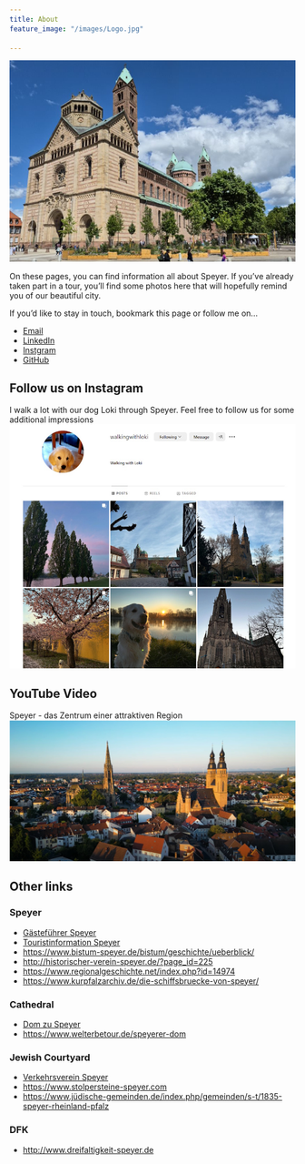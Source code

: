 ```yaml
---
title: About
feature_image: "/images/Logo.jpg"

---
```

![Speyer Dom](/images/Screenshot-2024-11-04-141820.png)

On these pages, you can find information all about Speyer.
If you’ve already taken part in a tour, you’ll find some photos here that will hopefully remind you of our beautiful city.

If you’d like to stay in touch, bookmark this page or follow me on...
* [Email](mailto:speyer@bruchelt.de) 
* [LinkedIn](https://de.linkedin.com/in/holger-bruchelt)
* [Instgram](https://www.instagram.com/walkingwithloki/)
* [GitHub](https://github.com/hobru)

## Follow us on Instagram
I walk a lot with our dog Loki through Speyer. Feel free to follow us for some additional impressions  
[![Walking with Loki](/images/WalkingWithLoki.jpg)](https://www.instagram.com/walkingwithloki/)


## YouTube Video 
Speyer - das Zentrum einer attraktiven Region
[![Speyer - das Zentrum einer attraktiven Region](/images/SpeyerYT.jpg)](https://www.youtube.com/watch?v=yVbUoq1ZhXA)

## Other links
### Speyer
* [Gästeführer Speyer](http://xn--stadtfhrung-speyer-r6b.de/index.php) 
* [Touristinformation Speyer](https://www.speyer.de/en/tourism/)
* https://www.bistum-speyer.de/bistum/geschichte/ueberblick/
* http://historischer-verein-speyer.de/?page_id=225
* https://www.regionalgeschichte.net/index.php?id=14974
* https://www.kurpfalzarchiv.de/die-schiffsbruecke-von-speyer/

### Cathedral
* [Dom zu Speyer](https://www.dom-zu-speyer.de/)
* https://www.welterbetour.de/speyerer-dom

### Jewish Courtyard
* [Verkehrsverein Speyer](https://www.verkehrsverein-speyer.de/judenhof)
* https://www.stolpersteine-speyer.com
* https://www.jüdische-gemeinden.de/index.php/gemeinden/s-t/1835-speyer-rheinland-pfalz

### DFK
* http://www.dreifaltigkeit-speyer.de
